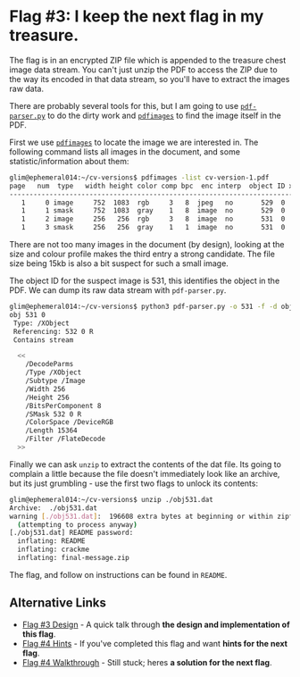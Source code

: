 # Flag #3: I keep the next flag in my treasure.

The flag is in an encrypted ZIP file which is appended to the treasure chest image data stream. You can't just unzip the PDF to access the ZIP due to the way its encoded in that data stream, so you'll have to extract the images raw data.

There are probably several tools for this, but I am going to use [`pdf-parser.py`](https://blog.didierstevens.com/programs/pdf-tools/) to do the dirty work and [`pdfimages`](https://linux.die.net/man/1/pdfimages) to find the image itself in the PDF.

First we use [`pdfimages`](https://linux.die.net/man/1/pdfimages) to locate the image we are interested in. The following command lists all images in the document, and some statistic/information about them:

```bash
glim@ephemeral014:~/cv-versions$ pdfimages -list cv-version-1.pdf
page   num  type   width height color comp bpc  enc interp  object ID x-ppi y-ppi size ratio
--------------------------------------------------------------------------------------------
   1     0 image     752  1083  rgb     3   8  jpeg   no       529  0   300   300 11.4K 0.5%
   1     1 smask     752  1083  gray    1   8  image  no       529  0   300   300 22.4K 2.8%
   1     2 image     256   256  rgb     3   8  image  no       531  0   134   133 15.0K 7.8%
   1     3 smask     256   256  gray    1   1  image  no       531  0   134   133 8192B 100%
```

There are not too many images in the document (by design), looking at the size and colour profile makes the third entry a strong candidate. The file size being 15kb is also a bit suspect for such a small image. 

The object ID for the suspect image is 531, this identifies the object in the PDF. We can dump its raw data stream with `pdf-parser.py`.

```bash
glim@ephemeral014:~/cv-versions$ python3 pdf-parser.py -o 531 -f -d obj531.dat cv-version-1.pdf
obj 531 0
 Type: /XObject
 Referencing: 532 0 R
 Contains stream

  <<
    /DecodeParms
    /Type /XObject
    /Subtype /Image
    /Width 256
    /Height 256
    /BitsPerComponent 8
    /SMask 532 0 R
    /ColorSpace /DeviceRGB
    /Length 15364
    /Filter /FlateDecode
  >>

```

Finally we can ask `unzip` to extract the contents of the dat file. Its going to complain a little because the file doesn't immediately look like an archive, but its just grumbling - use the first two flags to unlock its contents:

```bash
glim@ephemeral014:~/cv-versions$ unzip ./obj531.dat
Archive:  ./obj531.dat
warning [./obj531.dat]:  196608 extra bytes at beginning or within zipfile
  (attempting to process anyway)
[./obj531.dat] README password: 
  inflating: README                  
  inflating: crackme                 
  inflating: final-message.zip       
```

The flag, and follow on instructions can be found in `README`.

## Alternative Links

- [Flag #3 Design](../design/flag3.md) - A quick talk through **the design and implementation of this flag**.
- [Flag #4 Hints](../hints/flag4.md) - If you've completed this flag and want **hints for the next flag**.
- [Flag #4 Walkthrough](../walk-through/flag4.md) - Still stuck; heres **a solution for the next flag**.